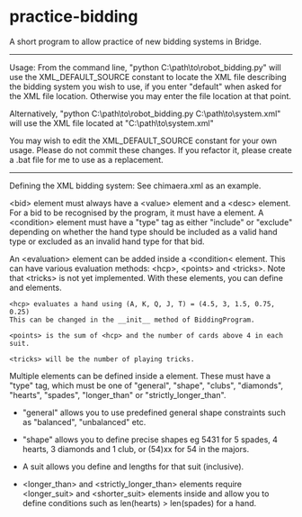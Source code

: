 # practice-bidding
A short program to allow practice of new bidding systems in Bridge.

-------------------------------------------------------------------------------
Usage:
From the command line, "python C:\path\to\robot_bidding.py" will use the
XML_DEFAULT_SOURCE constant to locate the XML file describing the bidding
system you wish to use, if you enter "default" when asked for the XML file
location. Otherwise you may enter the file location at that point.

Alternatively, "python C:\path\to\robot_bidding.py C:\path\to\system.xml"
will use the XML file located at "C:\path\to\system.xml"

You may wish to edit the XML_DEFAULT_SOURCE constant for your own usage.
Please do not commit these changes.
If you refactor it, please create a .bat file for me to use as a replacement.

-------------------------------------------------------------------------------
Defining the XML bidding system:
See chimaera.xml as an example.

&lt;bid&gt; element must always have a &lt;value&gt; element and a &lt;desc&gt;
element. For a bid to be recognised by the program, it must have a <condition>
element. A &lt;condition&gt; element must have a "type" tag as either "include"
or "exclude" depending on whether the hand type should be included as a valid
hand type or excluded as an invalid hand type for that bid.

An &lt;evaluation&gt; element can be added inside a &lt;condition&lt; element. This can
have various evaluation methods: &lt;hcp&gt;, &lt;points&gt; and &lt;tricks&gt;.
Note that &lt;tricks&gt; is not yet implemented.
With these elements, you can define <min> and <max> elements.

    <hcp> evaluates a hand using (A, K, Q, J, T) = (4.5, 3, 1.5, 0.75, 0.25)
    This can be changed in the __init__ method of BiddingProgram.

    <points> is the sum of <hcp> and the number of cards above 4 in each suit.

    <tricks> will be the number of playing tricks.

Multiple <shape> elements can be defined inside a <condition> element. These
must have a "type" tag, which must be one of "general", "shape", "clubs",
"diamonds", "hearts", "spades", "longer_than" or "strictly_longer_than".

  - "general" allows you to use predefined general shape constraints such as
    "balanced", "unbalanced" etc.

  - "shape" allows you to define precise shapes eg 5431 for 5 spades, 4 hearts,
    3 diamonds and 1 club, or (54)xx for 54 in the majors.

  - A suit allows you define <min> and <max> lengths for that suit (inclusive).

  - <longer_than> and <strictly_longer_than> elements require <longer_suit>
    and <shorter_suit> elements inside and allow you to define conditions such
    as len(hearts) > len(spades) for a hand.